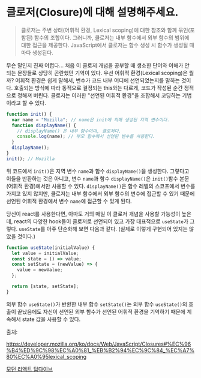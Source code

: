 # 클로저(Closure)에 대해 설명해주세요.

> 클로저는 주변 상태(어휘적 환경, Lexical scoping)에 대한 참조와 함께 묶인(포함된) 함수의 조합이다. 그러니까, 클로저는 내부 함수에서 외부 함수의 범위에 대한 접근을 제공한다. JavaScript에서 클로저는 함수 생성 시 함수가 생성될 때마다 생성된다.

무슨 말인지 진짜 어렵다... 처음 이 클로저 개념을 공부할 때 생소한 단어와 이해가 안 되는 문장들로 상당히 곤란했던 기억이 있다. 우선 어휘적 환경(Lexical scoping)은 뭘까? 어휘적 환경은 쉽게 말해서, 변수가 코드 내부 어디에 선언되었는지를 말하는 것이다. 호출되는 방식에 따라 동적으로 결정되는 this와는 다르게, 코드가 작성된 순간 정적으로 정해져 버린다. 클로저는 이러한 "선언된 어휘적 환경"을 조합해서 코딩하는 기법이라고 할 수 있다.

```jsx
function init() {
  var name = "Mozilla"; // name은 init에 의해 생성된 지역 변수이다.
  function displayName() {
    // displayName() 은 내부 함수이며, 클로저다.
    console.log(name); // 부모 함수에서 선언된 변수를 사용한다.
  }
  displayName();
}
init(); // Mozilla
```

위 코드에서 `init()`은 지역 변수 `name`과 함수 `displayName()`을 생성한다. 그렇다고 이들을 반환하는 것은 아니고, 변수 `name`과 함수 `displayName()`은 `init()`함수 본문(어휘적 환경)에서만 사용할 수 있다. `displayName()`은 함수 레벨의 스코프에서 변수를 가지고 있지 않지만, 클로저는 내부 함수에서 외부 함수의 변수에 접근할 수 있기 때문에 선언된 어휘적 환경에서 변수 `name`에 접근할 수 있게 된다.

당신이 react를 사용한다면, 아마도 거의 매일 이 클로저 개념을 사용할 가능성이 높은데, react의 다양한 hook들이 클로저로 선언되어 있고 가장 대표적으로 `useState`가 그렇다. `useState`를 아주 단순화해 보면 다음과 같다. (실제로 이렇게 구현되어 있지는 않았을 것이다.)

```jsx
function useState(initialValue) {
  let value = initialValue;
  const state = () => value;
  const setState = (newValue) => {
    value = newValue;
  };

  return [state, setState];
}
```

외부 함수 `useState()`가 반환한 내부 함수 `setState()`는 외부 함수 `useState()`의 호출이 끝났음에도 자신이 선언된 외부 함수가 선언된 어휘적 환경을 기억하기 때문에 계속해서 state 값을 사용할 수 있다.

출처:

https://developer.mozilla.org/ko/docs/Web/JavaScript/Closures#%EC%96%B4%ED%9C%98%EC%A0%81_%EB%B2%94%EC%9C%84_%EC%A7%80%EC%A0%95lexical_scoping

[모던 리액트 딥다이브](https://wikibook.co.kr/react-deep-dive/)
